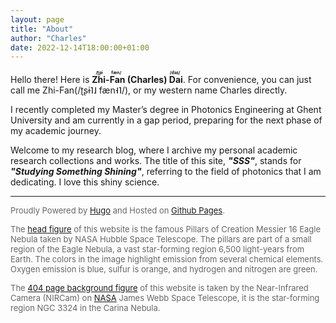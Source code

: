 ```yaml
---
layout: page
title: "About"
author: "Charles"
date: 2022-12-14T18:00:00+01:00
---
```


Hello there! Here is **<ruby>Zhi-Fan<rt>/ʈʂɨ fæn/</rt> (Charles)<rt></rt> Dai<rt>/daɪ/</ruby>**. For convenience, you can just call me Zhi-Fan(/ʈʂɨ˥˩ fæn˧˥/), or my western name Charles directly. 

I recently completed my Master’s degree in Photonics Engineering at Ghent University and am currently in a gap period, preparing for the next phase of my academic journey.

Welcome to my research blog, where I archive my personal academic research collections and works. The title of this site, ***"SSS"***, stands for ***"Studying Something Shining"***, referring to the field of photonics that I am dedicating. I love this shiny science.



---



<span style="font-family: -apple-system, system-ui, BlinkMacSystemFont, 'Segoe UI', Roboto, Ubuntu, 'Helvetica Neue', Helvetica, Arial, 'Microsoft YaHei UI', 'Microsoft YaHei', sans-serif;"><font size=2 color=#666666>Proudly Powered by [Hugo](https://gohugo.io/) and Hosted on [Github Pages](https://pages.github.com/). </font></span>

<font size=2 color=#666666><span style="font-family: -apple-system, system-ui, BlinkMacSystemFont, 'Segoe UI', Roboto, Ubuntu, 'Helvetica Neue', Helvetica, Arial, 'Microsoft YaHei UI', 'Microsoft YaHei', sans-serif;">The [head figure](https://hubblesite.org/contents/media/images/2015/01/3471-Image.html) of this website is the famous Pillars of Creation Messier 16 Eagle Nebula taken by NASA Hubble Space Telescope. The pillars are part of a small region of the Eagle Nebula, a vast star-forming region 6,500 light-years from Earth. The colors in the image highlight emission from several chemical elements. Oxygen emission is blue, sulfur is orange, and hydrogen and nitrogen are green.</font></span>

<span style="font-family: -apple-system, system-ui, BlinkMacSystemFont, 'Segoe UI', Roboto, Ubuntu, 'Helvetica Neue', Helvetica, Arial, 'Microsoft YaHei UI', 'Microsoft YaHei', sans-serif;"><font size=2 color=#666666>The [404 page background figure](https://images.nasa.gov/details-carina_nebula) of this website is taken by the Near-Infrared Camera (NIRCam) on [NASA](https://images.nasa.gov) James Webb Space Telescope, it is the star-forming region NGC 3324 in the Carina Nebula.</font></span>
